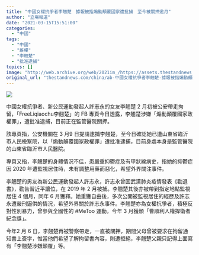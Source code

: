 ```yaml
---
title: "中國女權抗爭者李翹楚　據報被指煽動顛覆國家遭批捕　至今被關押逾月"
author: "立場報道"
date: "2021-03-15T15:51:00"
categories:
  - "中國"
tags:
  - "中國"
  - "維權"
  - "李翹楚"
  - "批准逮捕"
topics: []
image: "http://web.archive.org/web/2021im_/https://assets.thestandnews.com/media/photos/see-03_7WDRf_98xvWMO.png"
original_url: "thestandnews.com/china/ab-中國女權抗爭者李翹楚-據報被指煽動顛覆國家遭批捕-至今被關押逾月"
---
```

![](http://web.archive.org/web/2021im_/https://assets.thestandnews.com/media/photos/see-03_7WDRf_98xvWMO.png)

中國女權抗爭者、新公民運動發起人許志永的女友李翹楚 2 月初被公安帶走拘留，「FreeLiqiaochu李翹楚」的 FB 專頁今日透露，李翹楚涉嫌「煽動顛覆國家政權罪」，遭批准逮捕，目前正在監管醫院關押。

該專頁指，公安機關在 3 月9 日提請逮捕李翹楚，至今日確認她已遭山東省臨沂市人民檢察院，以「煽動顛覆國家政權罪」遭批准逮捕，目前身處本身是監管醫院的山東省臨沂市人民醫院。

專頁又指，李翹楚的身體情況不佳，患嚴重抑鬱症及有甲狀線病史，指她的抑鬱症因 2020 年遭監視居住時，未有調整用藥而惡化，希望外界關注事件。

李翹楚的男友為新公民運動發起人許志永，許志永曾因武漢肺炎疫情發表《勸退書》，勸告習近平讓位，在 2019 年 2 月被捕。李翹楚其後亦被帶到指定地點監視居住 4 個月，同年 6 月獲釋。她重獲自由後，多次公開被監視居住的經歷及許志永遭嚴刑逼供的情況，希望外界關於許志永事件。李翹楚亦為女權抗爭者，積極反對性別暴力，曾參與全國性的 #MeToo 運動，今年 3 月獲頒「曹順利人權捍衛者紀念獎」。

今年2 月 6 日，李翹楚再被警察帶走，一直被關押，期間父母曾被要求在拘留通知書上簽字，惟當他們希望了解拘留書內容，則遭拒絕，李翹楚父親只記得上面寫有「李翹楚涉嫌顛覆」等。